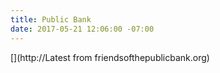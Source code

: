 ```yaml
---
title: Public Bank
date: 2017-05-21 12:06:00 -07:00
---
```


[](http://Latest from friendsofthepublicbank.org)